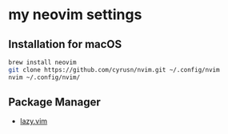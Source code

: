 # my neovim settings

## Installation for macOS

```sh
brew install neovim 
git clone https://github.com/cyrusn/nvim.git ~/.config/nvim
nvim ~/.config/nvim/
```

## Package Manager
- [lazy.vim](https://github.com/folke/lazy.nvim) 

